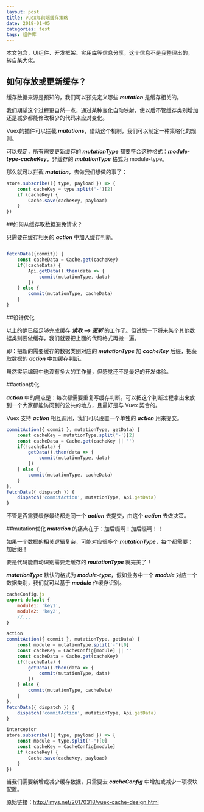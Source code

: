 ```yaml
---
layout: post
title: vuex与前端缓存策略
date: 2018-01-05
categories: test
tags: 组件库
---
```


本文包含，UI组件、开发框架、实用库等信息分享，这个信息不是我整理出的，转自某大佬。

## 如何存放或更新缓存？

缓存数据来源是预知的，我们可以预先定义哪些 ***mutation*** 是缓存相关的。

我们期望这个过程更自然一点，通过某种变化自动映射，使以后不管缓存类别增加还是减少都能修改极少的代码来应对变化。

Vuex的插件可以拦截 ***mutations***，借助这个机制，我们可以制定一种策略化的规则。

可以规定，所有需要更新缓存的 ***mutationType*** 都要符合这种格式：***module-type-cacheKey***，非缓存的 ***mutationType*** 格式为 module-type。

那么就可以拦截 ***mutation***，去做我们想做的事了：

```javascript
store.subscribe(({ type, payload }) => {
    const cacheKey = type.split('-')[2]
    if (cacheKey) {
        Cache.save(cacheKey, payload)
    }
})
```

##如何从缓存取数据避免请求？

只需要在缓存相关的 ***action*** 中加入缓存判断。

```javascript

fetchData({commit}) {
    const cacheData = Cache.get(cacheKey)
    if(!cacheData) {
        Api.getData().then(data => {
            commit(mutationType, data)
        })
    } else {
        commit(mutationType, cacheData)
    }
}

```

##设计优化

以上的确已经足够完成缓存 ***读取 --> 更新*** 的工作了。但试想一下将来某个其他数据类别要做缓存，我们就要把上面的代码格式再搬一遍。

即：把新的需要缓存的数据类别对应的 ***mutationType*** 加 ***cacheKey*** 后缀，把获取数据的 ***action*** 中加缓存判断。

虽然实际编码中也没有多大的工作量，但感觉还不是最好的开发体验。

##action优化

***action*** 中的痛点是：每次都需要重复写缓存判断。可以把这个判断过程拿出来放到一个大家都能访问到的公共的地方，且最好是与 Vuex 契合的。

Vuex 支持 ***action*** 相互调用，我们可以设置一个单独的 ***action*** 用来提交。

```javascript
commitAction({ commit }, mutationType, getData) {
    const cacheKey = mutationType.split('-')[2]
    const cacheData = Cache.get(cacheKey || '')
    if(!cacheData) {
        getData().then(data => {
            commit(mutationType, data)
        })
    } else {
        commit(mutationType, cacheData)
    }
},
fetchData({ dispatch }) {
    dispatch('commitAction', mutationType, Api.getData)
}
```

不管是否需要缓存最终都走同一个 ***action*** 去提交，由这个 ***action*** 去做决策。

##mutation优化
***mutation*** 的痛点在于：加后缀啊！加后缀啊！！

如果一个数据的相关逻辑复杂，可能对应很多个 ***mutationType***，每个都需要：加后缀！

要是代码能自动识别需要走缓存的 ***mutationType*** 就完美了！

***mutationType*** 默认的格式为 ***module-type***，假如业务中一个 ***module*** 对应一个数据类别，我们就可以基于 ***module*** 作缓存识别。


```javascript
cacheConfig.js
export default {
    module1: 'key1',
    module2: 'key2',
    //...
}

```

```javascript
action
commitAction({ commit }, mutationType, getData) {
    const module = mutationType.split('-')[0]
    const cacheKey = CacheConfig[module] || ''
    const cacheData = Cache.get(cacheKey)
    if(!cacheData) {
        getData().then(data => {
            commit(mutationType, data)
        })
    } else {
        commit(mutationType, cacheData)
    }
},
fetchData({ dispatch }) {
    dispatch('commitAction', mutationType, Api.getData)
}
```

```javascript
interceptor
store.subscribe(({ type, payload }) => {
    const module = type.split('-')[0]
    const cacheKey = CacheConfig[module]
    if (cacheKey) {
        Cache.save(cacheKey, payload)
    }
})
```

当我们需要新增或减少缓存数据，只需要去 ***cacheConfig*** 中增加或减少一项模块配置。

原始链接：http://imys.net/20170318/vuex-cache-design.html
